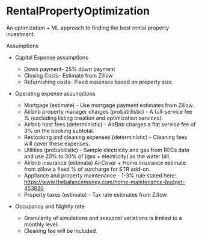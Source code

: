 # RentalPropertyOptimization
An optimization + ML approach to finding the best rental property investment.

Assumptions
- Capital Expense assumptions
  - Down payment- 25% down payment
  - Closing Costs- Estimate from Zillow
  - Refurnishing costs- Fixed expenses based on property size.
    
- Operating expense assumptions
  - Mortgage (estimate) - Use mortgage payment estimates from Zillow.
  - Airbnb property manager charges (probabilistic) - A full-service fee % (excluding listing creation and optimization services).
  - Airbnb host fees (deterministic) - AirBnb charges a flat service fee of 3% on the booking subtotal.
  - Restocking and cleaning expenses (deterministic) - Cleaning fees will cover these expenses.
  - Utilities (probabilistic) - Sample electricity and gas from RECs data and use 20% to 30% of (gas + electricity) as the water bill.
  - Airbnb insurance (estimate) AirCover + Home insurance estimate from zillow a fixed % of surcharge for STR add-on. 
  - Appliance and property maintenance - 1-3% rule stated here: https://www.thebalancemoney.com/home-maintenance-budget-453820
  - Property taxes (estimate) - Tax rate estimates from Zillow.
    
- Occupancy and Nightly rate
  - Granularity of simulations and seasonal variations is limited to a monthly level.
  - Cleaning fee will be included.
